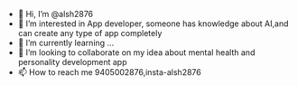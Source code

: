 - 👋 Hi, I’m @alsh2876
- 👀 I’m interested in App developer, someone has knowledge about AI,and can create any type of app completely 
- 🌱 I’m currently learning ...
- 💞️ I’m looking to collaborate on my idea about mental health and personality development app
- 📫 How to reach me 9405002876,insta-alsh2876

<!---
alsh2876/alsh2876 is a ✨ special ✨ repository because its `README.md` (this file) appears on your GitHub profile.
You can click the Preview link to take a look at your changes.
--->
